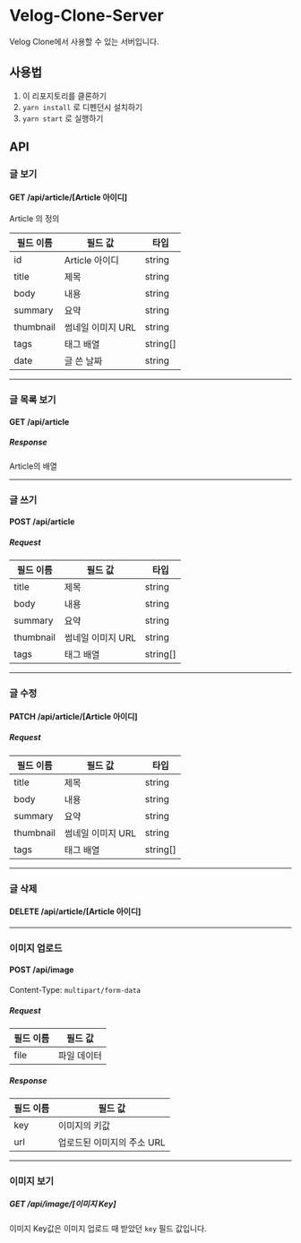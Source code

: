 # Velog-Clone-Server

Velog Clone에서 사용할 수 있는 서버입니다.

## 사용법

1. 이 리포지토리를 클론하기
2. `yarn install` 로 디펜던시 설치하기
3. `yarn start` 로 실행하기

## API

### 글 보기

#### GET /api/article/[Article 아이디]

Article 의 정의

| 필드 이름 | 필드 값           | 타입     |
| --------- | ----------------- | -------- |
| id        | Article 아이디    | string   |
| title     | 제목              | string   |
| body      | 내용              | string   |
| summary   | 요약              | string   |
| thumbnail | 썸네일 이미지 URL | string   |
| tags      | 태그 배열         | string[] |
| date      | 글 쓴 날짜        | string   |

---

### 글 목록 보기

#### GET /api/article

##### Response

Article의 배열

---

### 글 쓰기

#### POST /api/article

##### Request

| 필드 이름 | 필드 값           | 타입     |
| --------- | ----------------- | -------- |
| title     | 제목              | string   |
| body      | 내용              | string   |
| summary   | 요약              | string   |
| thumbnail | 썸네일 이미지 URL | string   |
| tags      | 태그 배열         | string[] |

---

### 글 수정

#### PATCH /api/article/[Article 아이디]

##### Request

| 필드 이름 | 필드 값           | 타입     |
| --------- | ----------------- | -------- |
| title     | 제목              | string   |
| body      | 내용              | string   |
| summary   | 요약              | string   |
| thumbnail | 썸네일 이미지 URL | string   |
| tags      | 태그 배열         | string[] |

---

### 글 삭제

#### DELETE /api/article/[Article 아이디]

---

### 이미지 업로드

#### POST /api/image

Content-Type: `multipart/form-data`

##### Request

| 필드 이름 | 필드 값     |
| --------- | ----------- |
| file      | 파일 데이터 |

##### Response

| 필드 이름 | 필드 값                    |
| --------- | -------------------------- |
| key       | 이미지의 키값              |
| url       | 업로드된 이미지의 주소 URL |

---

### 이미지 보기

##### GET /api/image/[이미지 Key]

이미지 Key값은 이미지 업로드 때 받았던 `key` 필드 값입니다.
